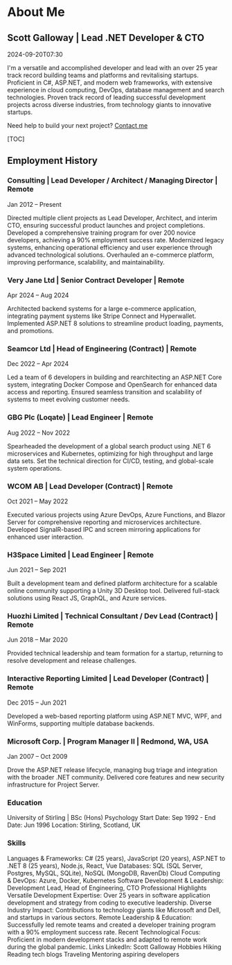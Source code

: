 # About Me

## Scott Galloway | Lead .NET Developer & CTO  

<!--category-- resume , introduction -->
<datetime class="hidden">2024-09-20T07:30</datetime>

I'm a versatile and accomplished developer and lead with an over 25 year track record building teams and platforms and revitalising startups.
Proficient in C#, ASP.NET, and modern web frameworks, with extensive experience in cloud computing, DevOps, database management and search technologies. Proven track record of leading successful development projects across diverse industries, from technology giants to innovative startups.

Need help to build your next project? [Contact me](mailto:scott.galloway@gmail.com)

[TOC]

## Employment History
### Consulting | Lead Developer / Architect / Managing Director | Remote
Jan 2012 – Present

Directed multiple client projects as Lead Developer, Architect, and interim CTO, ensuring successful product launches and project completions.
Developed a comprehensive training program for over 200 novice developers, achieving a 90% employment success rate.
Modernized legacy systems, enhancing operational efficiency and user experience through advanced technological solutions.
Overhauled an e-commerce platform, improving performance, scalability, and maintainability.
### Very Jane Ltd | Senior Contract Developer | Remote
Apr 2024 – Aug 2024

Architected backend systems for a large e-commerce application, integrating payment systems like Stripe Connect and Hyperwallet.
Implemented ASP.NET 8 solutions to streamline product loading, payments, and promotions.
### Seamcor Ltd | Head of Engineering (Contract) | Remote
Dec 2022 – Apr 2024

Led a team of 6 developers in building and rearchitecting an ASP.NET Core system, integrating Docker Compose and OpenSearch for enhanced data access and reporting.
Ensured seamless transition and scalability of systems to meet evolving customer needs.
### GBG Plc (Loqate) | Lead Engineer | Remote
Aug 2022 – Nov 2022

Spearheaded the development of a global search product using .NET 6 microservices and Kubernetes, optimizing for high throughput and large data sets.
Set the technical direction for CI/CD, testing, and global-scale system operations.
### WCOM AB | Lead Developer (Contract) | Remote
Oct 2021 – May 2022

Executed various projects using Azure DevOps, Azure Functions, and Blazor Server for comprehensive reporting and microservices architecture.
Developed SignalR-based IPC and screen mirroring applications for enhanced user interaction.
### H3Space Limited | Lead Engineer | Remote
Jun 2021 – Sep 2021

Built a development team and defined platform architecture for a scalable online community supporting a Unity 3D Desktop tool.
Delivered full-stack solutions using React JS, GraphQL, and Azure services.
### Huozhi Limited | Technical Consultant / Dev Lead (Contract) | Remote
Jun 2018 – Mar 2020

Provided technical leadership and team formation for a startup, returning to resolve development and release challenges.
### Interactive Reporting Limited | Lead Developer (Contract) | Remote
Dec 2015 – Jun 2021

Developed a web-based reporting platform using ASP.NET MVC, WPF, and WinForms, supporting multiple database backends.
### Microsoft Corp. | Program Manager II | Redmond, WA, USA
Jan 2007 – Oct 2009

Drove the ASP.NET release lifecycle, managing bug triage and integration with the broader .NET community.
Delivered core features and new security infrastructure for Project Server.
### Education
University of Stirling | BSc (Hons) Psychology
Start Date: Sep 1992 - End Date: Jun 1996
Location: Stirling, Scotland, UK

### Skills
Languages & Frameworks: C# (25 years), JavaScript (20 years), ASP.NET to .NET 8 (25 years), Node.js, React, Vue
Databases: SQL (SQL Server, Postgres, MySQL, SQLite), NoSQL (MongoDB, RavenDb)
Cloud Computing & DevOps: Azure, Docker, Kubernetes
Software Development & Leadership: Development Lead, Head of Engineering, CTO
Professional Highlights
Versatile Development Expertise: Over 25 years in software application development and strategy from coding to executive leadership.
Diverse Industry Impact: Contributions to technology giants like Microsoft and Dell, and startups in various sectors.
Remote Leadership & Education: Successfully led remote teams and created a developer training program with a 90% employment success rate.
Recent Technological Focus: Proficient in modern development stacks and adapted to remote work during the global pandemic.
Links
LinkedIn: Scott Galloway
Hobbies
Hiking
Reading tech blogs
Traveling
Mentoring aspiring developers